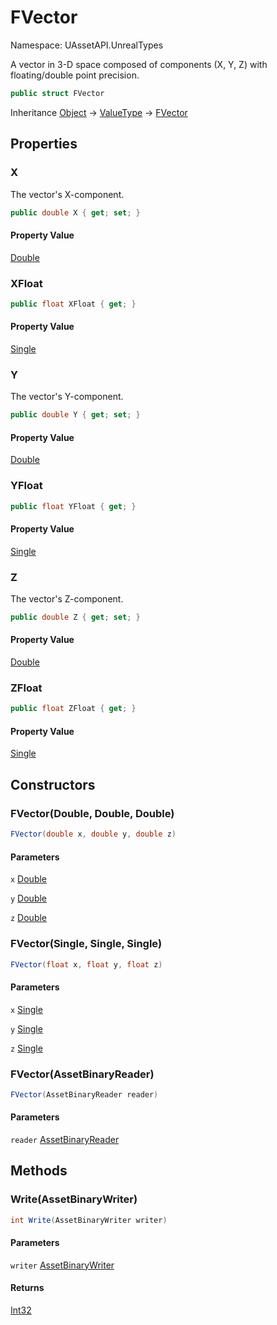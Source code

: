 # FVector

Namespace: UAssetAPI.UnrealTypes

A vector in 3-D space composed of components (X, Y, Z) with floating/double point precision.

```csharp
public struct FVector
```

Inheritance [Object](https://docs.microsoft.com/en-us/dotnet/api/system.object) → [ValueType](https://docs.microsoft.com/en-us/dotnet/api/system.valuetype) → [FVector](./uassetapi.unrealtypes.fvector.md)

## Properties

### **X**

The vector's X-component.

```csharp
public double X { get; set; }
```

#### Property Value

[Double](https://docs.microsoft.com/en-us/dotnet/api/system.double)<br>

### **XFloat**

```csharp
public float XFloat { get; }
```

#### Property Value

[Single](https://docs.microsoft.com/en-us/dotnet/api/system.single)<br>

### **Y**

The vector's Y-component.

```csharp
public double Y { get; set; }
```

#### Property Value

[Double](https://docs.microsoft.com/en-us/dotnet/api/system.double)<br>

### **YFloat**

```csharp
public float YFloat { get; }
```

#### Property Value

[Single](https://docs.microsoft.com/en-us/dotnet/api/system.single)<br>

### **Z**

The vector's Z-component.

```csharp
public double Z { get; set; }
```

#### Property Value

[Double](https://docs.microsoft.com/en-us/dotnet/api/system.double)<br>

### **ZFloat**

```csharp
public float ZFloat { get; }
```

#### Property Value

[Single](https://docs.microsoft.com/en-us/dotnet/api/system.single)<br>

## Constructors

### **FVector(Double, Double, Double)**

```csharp
FVector(double x, double y, double z)
```

#### Parameters

`x` [Double](https://docs.microsoft.com/en-us/dotnet/api/system.double)<br>

`y` [Double](https://docs.microsoft.com/en-us/dotnet/api/system.double)<br>

`z` [Double](https://docs.microsoft.com/en-us/dotnet/api/system.double)<br>

### **FVector(Single, Single, Single)**

```csharp
FVector(float x, float y, float z)
```

#### Parameters

`x` [Single](https://docs.microsoft.com/en-us/dotnet/api/system.single)<br>

`y` [Single](https://docs.microsoft.com/en-us/dotnet/api/system.single)<br>

`z` [Single](https://docs.microsoft.com/en-us/dotnet/api/system.single)<br>

### **FVector(AssetBinaryReader)**

```csharp
FVector(AssetBinaryReader reader)
```

#### Parameters

`reader` [AssetBinaryReader](./uassetapi.assetbinaryreader.md)<br>

## Methods

### **Write(AssetBinaryWriter)**

```csharp
int Write(AssetBinaryWriter writer)
```

#### Parameters

`writer` [AssetBinaryWriter](./uassetapi.assetbinarywriter.md)<br>

#### Returns

[Int32](https://docs.microsoft.com/en-us/dotnet/api/system.int32)<br>
